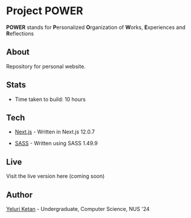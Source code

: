 # Project POWER

**POWER** stands for **P**ersonalized **O**rganization of **W**orks, **E**xperiences and **R**eflections

## About

Repository for personal website.

## Stats

- Time taken to build: 10 hours

## Tech

- [Next.js](https://nextjs.org/) - Written in Next.js 12.0.7

- [SASS](https://sass-lang.com/) - Written using SASS 1.49.9

## Live

Visit the live version here (coming soon)

## Author

[Yeluri Ketan](https://github.com/YeluriKetan) - Undergraduate, Computer Science, NUS '24
